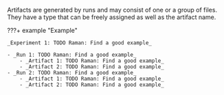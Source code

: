 Artifacts are generated by runs and may consist of one or a group of files. They have a type that can be freely assigned as well as the artifact name.

???+ example "Example"

    _Experiment 1: TODO Raman: Find a good example_

    - _Run 1: TODO Raman: Find a good example_
        - _Artifact 1: TODO Raman: Find a good example_
        - _Artifact 2: TODO Raman: Find a good example_
    - _Run 2: TODO Raman: Find a good example_
        - _Artifact 1: TODO Raman: Find a good example_
        - _Artifact 2: TODO Raman: Find a good example_